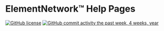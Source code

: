 # ElementNetwork™ Help Pages
[![GitHub license](https://img.shields.io/github/license/elementnet/help.svg)](https://github.com/elementnet/help/blob/master/LICENSE.txt)
[![GitHub commit activity the past week, 4 weeks, year](https://img.shields.io/github/commit-activity/4w/elementnet/help.svg?logo=github)](https://github.com/elementnet/help/)
